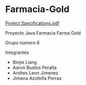 # Farmacia-Gold
[Project Specifications.pdf](https://github.com/liangbinjie/Farmacia-Gold/files/9263010/Project.Specifications.pdf)

Proyecto Java Farmacia Farma Gold

Grupo numero 6

Integrantes

* Binjie Liang
* Aaron Bustos Peralta
* Andres Leon Jimenez
* Jimena Azofeifa Porras
